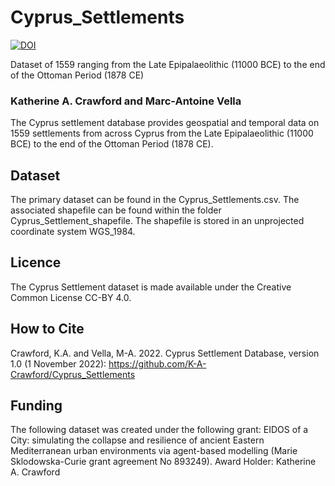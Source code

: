 # Cyprus_Settlements
[![DOI](https://zenodo.org/badge/DOI/10.5281/zenodo.7271681.svg)](https://zenodo.org/badge/DOI/10.5281/zenodo.7271681.svg)

Dataset of 1559 ranging from the Late Epipalaeolithic (11000 BCE) to the end of the Ottoman Period (1878 CE)

### Katherine A. Crawford and Marc-Antoine Vella

The Cyprus settlement database provides geospatial and temporal data on 1559 settlements from across Cyprus from the Late Epipalaeolithic (11000 BCE) to the end of the Ottoman Period (1878 CE). 

## Dataset
The primary dataset can be found in the Cyprus_Settlements.csv. The associated shapefile can be found within the folder Cyprus_Settlement_shapefile. The shapefile is stored in an unprojected coordinate system WGS_1984.  

## Licence

The Cyprus Settlement dataset is made available under the Creative Common License CC-BY 4.0.

## How to Cite
Crawford, K.A. and Vella, M-A. 2022. Cyprus Settlement Database, version 1.0 (1 November 2022): https://github.com/K-A-Crawford/Cyprus_Settlements

## Funding
The following dataset was created under the following grant:
EIDOS of a City: simulating the collapse and resilience of ancient Eastern Mediterranean urban environments via agent-based modelling
(Marie Sklodowska-Curie grant agreement No 893249).
Award Holder: Katherine A. Crawford
